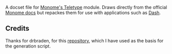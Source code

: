 
A docset file for [Monome's Teletype](https://monome.org/docs/teletype/) module. Draws directly from the official [Monome docs](https://github.com/monome/docs) but repackes them for use with applications such as [Dash](https://kapeli.com/dash).

## Credits

Thanks for drbraden, for this [repository](https://github.com/drbraden/pgdash/tree/master/postgresql.docset/Contents), which I have used as the basis for the generation script.